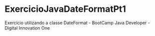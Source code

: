 # ExercicioJavaDateFormatPt1
Exercício utilizando a classe DateFormat - BootCamp Java Developer - Digital Innovation One
